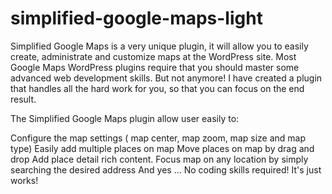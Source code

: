 simplified-google-maps-light
============================

Simplified Google Maps is a very unique plugin, it will allow you to easily create, administrate and customize maps at the WordPress site. Most Google Maps WordPress plugins require that you should master some advanced web development skills. But not anymore! I have created a plugin that handles all the hard work for you, so that you can focus on the end result.

The Simplified Google Maps plugin allow user easily to:

Configure the map settings ( map center, map zoom, map size and map type)
Easily add multiple places on map
Move places on map by drag and drop
Add place detail rich content.
Focus map on any location by simply searching the desired address
And yes ... No coding skills required! It's just works!